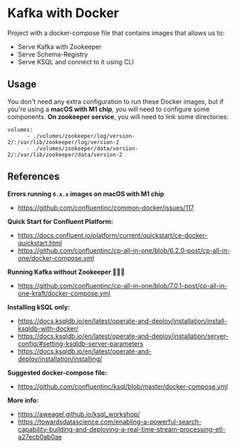 # Kafka with Docker

Project with a docker-compose file that contains images that allows us to:
- Serve Kafka with Zookeeper
- Serve Schema-Registry
- Serve KSQL and connect to it using CLI

## Usage

You don't need any extra configuration to run these Docker images, but if you're using a **macOS with M1 chip**, you will
need to configure some components. **On zookeeper service**, you will need to link some directories:
```
volumes:
      - ./volumes/zookeeper/log/version-2/:/var/lib/zookeeper/log/version-2
      - ./volumes/zookeeper/data/version-2/:/var/lib/zookeeper/data/version-2
```

## References

**Errors running `6.x.x` images on macOS with M1 chip**
- https://github.com/confluentinc/common-docker/issues/117

**Quick Start for Confluent Platform:**
- https://docs.confluent.io/platform/current/quickstart/ce-docker-quickstart.html
- https://github.com/confluentinc/cp-all-in-one/blob/6.2.0-post/cp-all-in-one/docker-compose.yml

**Running Kafka without Zookeeper 🚀🚀🚀**
- https://github.com/confluentinc/cp-all-in-one/blob/7.0.1-post/cp-all-in-one-kraft/docker-compose.yml

**Installing kSQL only:**
- https://docs.ksqldb.io/en/latest/operate-and-deploy/installation/install-ksqldb-with-docker/
- https://docs.ksqldb.io/en/latest/operate-and-deploy/installation/server-config/#setting-ksqldb-server-parameters
- https://docs.ksqldb.io/en/latest/operate-and-deploy/installation/installing/

**Suggested docker-compose file:**
- https://github.com/confluentinc/ksql/blob/master/docker-compose.yml

**More info:**
- https://aweagel.github.io/ksql_workshop/
- https://towardsdatascience.com/enabling-a-powerful-search-capability-building-and-deploying-a-real-time-stream-processing-etl-a27ecb0ab0ae